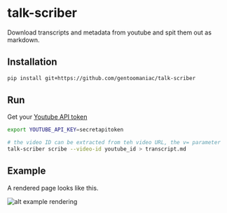 # talk-scriber

Download transcripts and metadata from youtube and spit them out as markdown.

## Installation

```bash
pip install git+https://github.com/gentoomaniac/talk-scriber
```

## Run

Get your [Youtube API token](https://developers.google.com/youtube/v3/getting-started)

```bash
export YOUTUBE_API_KEY=secretapitoken

# the video ID can be extracted from teh video URL, the v= parameter
talk-scriber scribe --video-id youtube_id > transcript.md
```

## Example

A rendered page looks like this.

![alt example rendering](sample.png "Example of a rendered markdown transcript")
